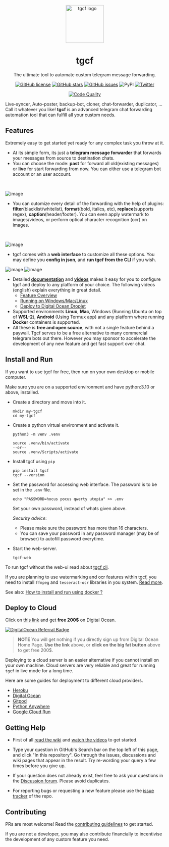 <!-- markdownlint-disable -->

<p align="center">
<a href = "https://github.com/aahnik/tgcf" > <img src = "https://user-images.githubusercontent.com/66209958/115183360-3fa4d500-a0f9-11eb-9c0f-c5ed03a9ae17.png" alt = "tgcf logo"  width=120> </a>
</p>

<h1 align="center"> tgcf </h1>

<p align="center">
The ultimate tool to automate custom telegram message forwarding.
</p>

<p align="center">
<a href="https://github.com/aahnik/tgcf/blob/main/LICENSE"><img src="https://img.shields.io/github/license/aahnik/tgcf" alt="GitHub license"></a>
<a href="https://github.com/aahnik/tgcf/stargazers"><img src="https://img.shields.io/github/stars/aahnik/tgcf?style=social" alt="GitHub stars"></a>
<a href="https://github.com/aahnik/tgcf/issues"><img src="https://img.shields.io/github/issues/aahnik/tgcf" alt="GitHub issues"></a>
<img src="https://img.shields.io/pypi/v/tgcf" alt="PyPI">
<a href="https://twitter.com/intent/tweet?text=Wow:&amp;url=https%3A%2F%2Fgithub.com%2Faahnik%2Ftgcf"><img src="https://img.shields.io/twitter/url?style=social&amp;url=https%3A%2F%2Fgithub.com%2Faahnik%2Ftgcf" alt="Twitter"></a>
</p>
<p align="center">
<a href="https://github.com/aahnik/tgcf/actions/workflows/quality.yml"><img src="https://github.com/aahnik/tgcf/actions/workflows/quality.yml/badge.svg" alt="Code Quality"></a>
</p>

 Live-syncer, Auto-poster, backup-bot, cloner, chat-forwarder, duplicator, ... Call it whatever you like! **tgcf** is an advanced telegram chat forwarding automation tool that can fulfill all your custom needs.


## Features

Extremely easy to get started yet ready for any complex task you throw at it.

- At its simple form, its just a **telegram message forwarder** that forwards your messages from source to destination chats.
- You can choose the mode: **past** for forward all old(existing messages) or **live** for start forwarding from now. You can either use a telegram bot account or an user account.
<br>

  ![image](https://user-images.githubusercontent.com/66209958/209553073-c6ed1b78-ab8c-43d0-b20d-cd30e543bc34.png)

- You can cutomize every detail of the forwarding with the help of plugins: **filter**(blacklist/whitelist), **format**(bold, italics, etc), **replace**(supports regex), **caption**(header/footer). You can even apply watermark to images/videos, or perform optical character recognition (ocr) on images.
<br>

  ![image](https://user-images.githubusercontent.com/66209958/209553374-8a6f9a5a-8095-4ca7-9f7f-acafe61d9932.png)

- tgcf comes with a **web interface** to customize all these options. You may define you **config in json**, and **run tgcf from the CLI** if you wish.

![image](https://user-images.githubusercontent.com/66209958/209554118-c657e361-8ce2-462d-a305-04e44754cbf7.png)
![image](https://user-images.githubusercontent.com/66209958/209554345-1db31eff-7694-47ef-aede-6a77a7cefb83.png)

<!-- - A **bot interface** is under development. Bot interface means a set of commands, buttons, and conversation flows that will allow you to alter config values while tgcf is running in live mode. -->
<!-- - Any body with basic knowledge of python can easily write plugins for tgcf, thus extending its capabilities. -->
- Detailed [**documentation**](https://github.com/aahnik/tgcf/wiki) and [**videos**](https://www.youtube.com/playlist?list=PLSTrsq_DvEgisMG5BLUf97tp2DoAnwCMG) makes it easy for you to configure tgcf and deploy to any platform of your choice.
  The following videos (english) explain everything in great detail.
  - [Feature Overview](https://youtu.be/FclVGY-K70M)
  - [Running on Windows/Mac/Linux](https://youtu.be/5GzHb6J7mc0)
  <!-- - Running on Android -->
  - [Deploy to Digital Ocean Droplet](https://youtu.be/0p0JkJpfTA0)
- Supported environments **Linux**, **Mac**, Windows (Running Ubuntu on top of **WSL-2**), **Android** (Using Termux app) and any platform where running **Docker** containers is supported.
- All these is **free and open source**, with not a single feature behind a paywall. Tgcf serves to be a free alternative to many commercial telegram bots out there. However you may sponsor to accelerate the development of any new feature and get fast support over chat.


## Install and Run

If you want to use tgcf for free, then run on your own desktop or mobile computer.

Make sure you are on a supported environment and have python:3.10 or above, installed.

- Create a directory and move into it.

  ```shell
  mkdir my-tgcf
  cd my-tgcf
  ```

- Create a python virtual environment and activate it.

  ```shell
  python3 -m venv .venv
  
  source .venv/bin/activate
  --or--
  source .venv/Scripts/activate
  ```

- Install tgcf using `pip`

  ```shell
  pip install tgcf
  tgcf --version
  ```

- Set the password for accessing web interface.
  The password is to be set in the `.env` file.

  ```shell
  echo "PASSWORD=hocus pocus qwerty utopia" >> .env
  ```

  Set your own password, instead of whats given above.

  _Security advice_:

  - Please make sure the password has more than 16 characters.
  - You can save your password in any password manager (may be of browser)
    to autofill password everytime.

- Start the web-server.

  ```shell
  tgcf-web
  ```

To run tgcf without the web-ui read about
[tgcf cli](https://github.com/aahnik/tgcf/wiki/CLI-Usage).

If you are planning to use watermarking and ocr features within tgcf,
you need to install `ffmpeg` and `tesseract-ocr` libraries in you system.
[Read more](https://github.com/aahnik/tgcf/wiki/Additional-Requirements).

See also: [How to install and run using docker ?](https://github.com/aahnik/tgcf/wiki/Install-and-run-using-docker)

## Deploy to Cloud

Click on [this link](https://m.do.co/c/98b725055148) and get **free 200$**
on Digital Ocean.

[![DigitalOcean Referral Badge](https://web-platforms.sfo2.digitaloceanspaces.com/WWW/Badge%203.svg)](https://www.digitalocean.com/?refcode=98b725055148&utm_campaign=Referral_Invite&utm_medium=Referral_Program&utm_source=badge)

> **NOTE** You will get nothing if you directly sign up from Digital Ocean Home Page.
> **Use the link** above, or **click on the big fat button** above to get free 200$.

Deploying to a cloud server is an easier alternative if you cannot install
on your own machine.
Cloud servers are very reliable and great for running `tgcf` in live mode
for a long time.

Here are some guides for deployment to different cloud providers.

- [Heroku](https://github.com/aahnik/tgcf/wiki/Deploy-to-Heroku)
- [Digital Ocean](https://github.com/aahnik/tgcf/wiki/Deploy-to-Digital-Ocean)
- [Gitpod](https://github.com/aahnik/tgcf/wiki/Run-for-free-on-Gitpod")
- [Python Anywhere](https://github.com/aahnik/tgcf/wiki/Run-on-PythonAnywhere)
- [Google Cloud Run](https://github.com/aahnik/tgcf/wiki/Run-on-Google-Cloud)

## Getting Help

- First of all [read the wiki](https://github.com/aahnik/tgcf/wiki)
  and [watch the videos](https://www.youtube.com/channel/UCcEbN0d8iLTB6ZWBE_IDugg)
  to get started.

- Type your question in GitHub's Search bar on the top left of this page,
  and click "In this repository".
  Go through the issues, discussions and wiki pages that appear in the result.
  Try re-wording your query a few times before you give up.

- If your question does not already exist,
  feel free to ask your questions in the
  [Discussion forum](https://github.com/aahnik/tgcf/discussions/new).
  Please avoid duplicates.

- For reporting bugs or requesting a new feature please use the [issue tracker](https://github.com/aahnik/tgcf/issues/new)
  of the repo.

## Contributing

PRs are most welcome! Read the [contributing guidelines](/.github/CONTRIBUTING.md)
to get started.

If you are not a developer, you may also contribute financially to
incentivise the development of any custom feature you need.
